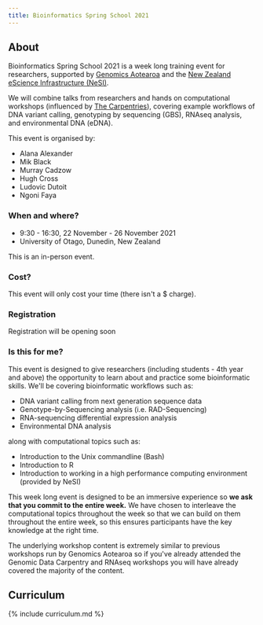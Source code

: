 ```yaml
---
title: Bioinformatics Spring School 2021
---
```


## About

Bioinformatics Spring School 2021 is a week long training event for researchers, supported by [Genomics Aotearoa](https://www.genomics-aotearoa.org.nz) and the [New Zealand eScience Infrastructure (NeSI)](https://www.nesi.org.nz). 

We will combine talks from researchers and hands on computational workshops (influenced by [The Carpentries](https://www.carpentries.org)), covering example workflows of DNA variant calling, genotyping by sequencing (GBS), RNAseq analysis, and environmental DNA (eDNA).

This event is organised by:

- Alana Alexander
- Mik Black
- Murray Cadzow
- Hugh Cross
- Ludovic Dutoit
- Ngoni Faya

### When and where?

- 9:30 - 16:30, 22 November - 26 November 2021
- University of Otago, Dunedin, New Zealand

This is an in-person event.

### Cost?

This event will only cost your time (there isn't a $ charge).

### Registration

Registration will be opening soon

### Is this for me?

This event is designed to give researchers (including students - 4th year and above) the opportunity to learn about and practice some bioinformatic skills. We'll be covering bioinformatic workflows such as:

- DNA variant calling from next generation sequence data
- Genotype-by-Sequencing analysis (i.e. RAD-Sequencing)
- RNA-sequencing differential expression analysis
- Environmental DNA analysis

along with computational topics such as:

- Introduction to the Unix commandline (Bash)
- Introduction to R
- Introduction to working in a high performance computing environment (provided by NeSI)

This week long event is designed to be an immersive experience so **we ask that you commit to the entire week.** We have chosen to interleave the computational topics throughout the week so that we can build on them throughout the entire week, so this ensures participants have the key knowledge at the right time.

The underlying workshop content is extremely similar to previous workshops run by Genomics Aotearoa so if you've already attended the Genomic Data Carpentry and RNAseq workshops you will have already covered the majority of the content.

## Curriculum

{% include curriculum.md %}

